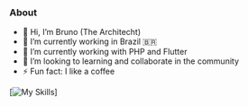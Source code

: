 ### About

- 👋 Hi, I’m Bruno (The Architecht) 
- 🔭 I’m currently working in Brazil 🇧🇷
- 🌱 I’m currently working with PHP and Flutter
- 👯 I’m looking to learning and collaborate in the community
- ⚡ Fun fact: I like a coffee

[![My Skills](https://skills.thijs.gg/icons?i=js,html,css,flutter)]
